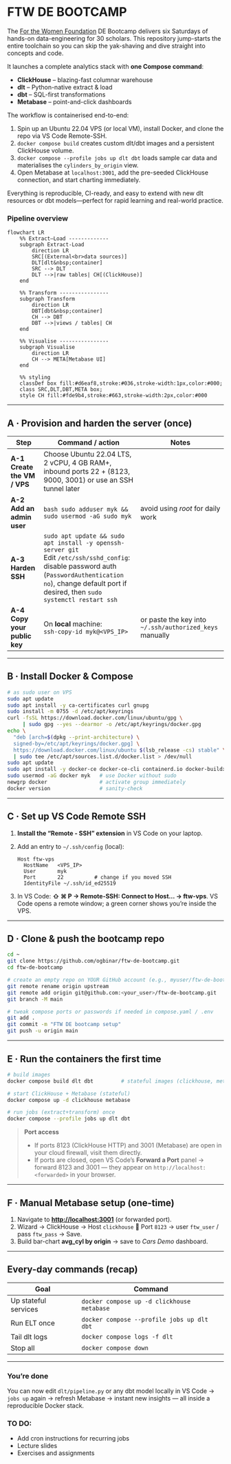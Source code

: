# FTW DE BOOTCAMP

The [For the Women Foundation](https://www.ftwfoundation.org/) DE Bootcamp delivers six Saturdays of hands-on data-engineering for 30 scholars.
This repository jump-starts the entire toolchain so you can skip the yak-shaving and dive straight into concepts and code.

It launches a complete analytics stack with **one Compose command**:

* **ClickHouse** – blazing-fast columnar warehouse
* **dlt** – Python-native extract & load
* **dbt** – SQL-first transformations
* **Metabase** – point-and-click dashboards

The workflow is containerised end-to-end:

1. Spin up an Ubuntu 22.04 VPS (or local VM), install Docker, and clone the repo via VS Code Remote-SSH.
2. `docker compose build` creates custom dlt/dbt images and a persistent ClickHouse volume.
3. `docker compose --profile jobs up dlt dbt` loads sample car data and materialises the `cylinders_by_origin` view.
4. Open Metabase at `localhost:3001`, add the pre-seeded ClickHouse connection, and start charting immediately.

Everything is reproducible, CI-ready, and easy to extend with new dlt resources or dbt models—perfect for rapid learning and real-world practice.

### Pipeline overview

```mermaid
flowchart LR
    %% Extract–Load -------------
    subgraph Extract-Load
        direction LR
        SRC[(External<br>data sources)]
        DLT[dlt&nbsp;container]
        SRC --> DLT
        DLT -->|raw tables| CH[(ClickHouse)]
    end

    %% Transform ----------------
    subgraph Transform
        direction LR
        DBT[dbt&nbsp;container]
        CH --> DBT
        DBT -->|views / tables| CH
    end

    %% Visualise ----------------
    subgraph Visualise
        direction LR
        CH --> META[Metabase UI]
    end

    %% styling
    classDef box fill:#d6eaf8,stroke:#036,stroke-width:1px,color:#000;
    class SRC,DLT,DBT,META box;
    style CH fill:#fde9b4,stroke:#663,stroke-width:2px,color:#000
```

---

## A · Provision and harden the server (once)

| Step                          | Command / action                                                                                                                                                                                                   | Notes                                                   |
| ----------------------------- | ------------------------------------------------------------------------------------------------------------------------------------------------------------------------------------------------------------------ | ------------------------------------------------------- |
| **A-1  Create the VM / VPS**  | Choose Ubuntu 22.04 LTS, 2 vCPU, 4 GB RAM+, inbound ports 22 + (8123, 9000, 3001) or use an SSH tunnel later                                                                                                       |                                                         |
| **A-2  Add an admin user**    | `bash sudo adduser myk && sudo usermod -aG sudo myk `                                                                                                                                                              | avoid using *root* for daily work                       |
| **A-3  Harden SSH**           | `sudo apt update && sudo apt install -y openssh-server git`<br>Edit `/etc/ssh/sshd_config`: disable password auth (`PasswordAuthentication no`), change default port if desired, then `sudo systemctl restart ssh` |                                                         |
| **A-4  Copy your public key** | On **local** machine:<br>`ssh-copy-id myk@<VPS_IP>`                                                                                                                                                                | or paste the key into `~/.ssh/authorized_keys` manually |

---

## B · Install Docker & Compose

```bash
# as sudo user on VPS
sudo apt update
sudo apt install -y ca-certificates curl gnupg
sudo install -m 0755 -d /etc/apt/keyrings
curl -fsSL https://download.docker.com/linux/ubuntu/gpg \
     | sudo gpg --yes --dearmor -o /etc/apt/keyrings/docker.gpg
echo \
  "deb [arch=$(dpkg --print-architecture) \
  signed-by=/etc/apt/keyrings/docker.gpg] \
  https://download.docker.com/linux/ubuntu $(lsb_release -cs) stable" \
  | sudo tee /etc/apt/sources.list.d/docker.list > /dev/null
sudo apt update
sudo apt install -y docker-ce docker-ce-cli containerd.io docker-buildx-plugin docker-compose-plugin
sudo usermod -aG docker myk   # use Docker without sudo
newgrp docker                 # activate group immediately
docker version                # sanity-check
```

---

## C · Set up **VS Code Remote SSH**

1. **Install the “Remote - SSH” extension** in VS Code on your laptop.

2. Add an entry to `~/.ssh/config` (local):

   ```sshconfig
   Host ftw-vps
     HostName   <VPS_IP>
     User       myk
     Port       22          # change if you moved SSH
     IdentityFile ~/.ssh/id_ed25519
   ```

3. In VS Code: **⇧ ⌘ P → Remote-SSH: Connect to Host… → ftw-vps**.
   VS Code opens a remote window; a green corner shows you’re inside the VPS.

---

## D · Clone & push the bootcamp repo

```bash
cd ~
git clone https://github.com/ogbinar/ftw-de-bootcamp.git
cd ftw-de-bootcamp

# create an empty repo on YOUR GitHub account (e.g., myuser/ftw-de-bootcamp)
git remote rename origin upstream
git remote add origin git@github.com:<your_user>/ftw-de-bootcamp.git
git branch -M main

# tweak compose ports or passwords if needed in compose.yaml / .env
git add .
git commit -m "FTW DE bootcamp setup"
git push -u origin main
```

---

## E · Run the containers the first time

```bash
# build images
docker compose build dlt dbt         # stateful images (clickhouse, metabase) pull automatically

# start ClickHouse + Metabase (stateful)
docker compose up -d clickhouse metabase

# run jobs (extract+transform) once
docker compose --profile jobs up dlt dbt
```

> **Port access**
>
> * If ports 8123 (ClickHouse HTTP) and 3001 (Metabase) are open in your cloud firewall, visit them directly.
> * If ports are closed, open VS Code’s **Forward a Port** panel → forward 8123 and 3001 — they appear on `http://localhost:<forwarded>` in your browser.

---

## F · Manual Metabase setup (one-time)

1. Navigate to **[http://localhost:3001](http://localhost:3001)** (or forwarded port).
2. Wizard → ClickHouse → Host `clickhouse` 🚢  Port `8123`  → user `ftw_user`  / pass `ftw_pass` → Save.
3. Build bar-chart **avg\_cyl by origin** → save to *Cars Demo* dashboard.

---

## Every-day commands (recap)

| Goal                           | Command                                    |
| ------------------------------ | ------------------------------------------ |
| Up stateful services           | `docker compose up -d clickhouse metabase` |
| Run ELT once                   | `docker compose --profile jobs up dlt dbt` |
| Tail dlt logs                  | `docker compose logs -f dlt`               |
| Stop all                       | `docker compose down`                      |

---

### You’re done

You can now edit `dlt/pipeline.py` or any dbt model locally in VS Code →
`jobs up` again → refresh Metabase → instant new insights — all inside a reproducible Docker stack.

### TO DO:
- Add cron instructions for recurring jobs
- Lecture slides
- Exercises and assignments